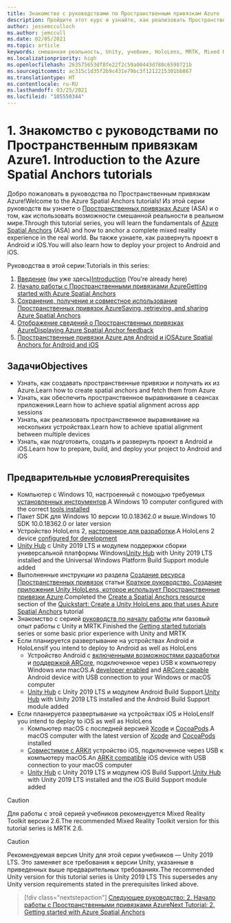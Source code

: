 ```yaml
---
title: Знакомство с руководствами по Пространственным привязкам Azure
description: Пройдите этот курс и узнайте, как реализовать Пространственные привязки Azure в приложении смешанной реальности.
author: jessemcculloch
ms.author: jemccull
ms.date: 02/05/2021
ms.topic: article
keywords: смешанная реальность, Unity, учебник, HoloLens, MRTK, Mixed Reality Toolkit, UWP, Пространственные привязки Azure, iOS, Android, Windows 10, ARCore, macOS, Android Build Support, ARKit
ms.localizationpriority: high
ms.openlocfilehash: 263575653df8fe22f2c59a00443d788c6598721b
ms.sourcegitcommit: ac315c1d35f2b9c431e79bc3f1212215301bb867
ms.translationtype: HT
ms.contentlocale: ru-RU
ms.lasthandoff: 03/25/2021
ms.locfileid: "105550344"
---
```

# <a name="1-introduction-to-the-azure-spatial-anchors-tutorials"></a><span data-ttu-id="e1a70-104">1. Знакомство с руководствами по Пространственным привязкам Azure</span><span class="sxs-lookup"><span data-stu-id="e1a70-104">1. Introduction to the Azure Spatial Anchors tutorials</span></span>

<span data-ttu-id="e1a70-105">Добро пожаловать в руководства по Пространственным привязкам Azure!</span><span class="sxs-lookup"><span data-stu-id="e1a70-105">Welcome to the Azure Spatial Anchors tutorials!</span></span> <span data-ttu-id="e1a70-106">Из этой серии руководств вы узнаете о <a href="https://azure.microsoft.com/services/spatial-anchors" target="_blank">Пространственных привязках Azure</a> (ASA) и о том, как использовать возможности смешанной реальности в реальном мире.</span><span class="sxs-lookup"><span data-stu-id="e1a70-106">Through this tutorial series, you will learn the fundamentals of <a href="https://azure.microsoft.com/services/spatial-anchors" target="_blank">Azure Spatial Anchors</a> (ASA) and how to anchor a complete mixed reality experience in the real world.</span></span> <span data-ttu-id="e1a70-107">Вы также узнаете, как развернуть проект в Android и iOS.</span><span class="sxs-lookup"><span data-stu-id="e1a70-107">You will also learn how to deploy your project to Android and iOS.</span></span>

<span data-ttu-id="e1a70-108">Руководства в этой серии:</span><span class="sxs-lookup"><span data-stu-id="e1a70-108">Tutorials in this series:</span></span>

1. <span data-ttu-id="e1a70-109">[Введение](mr-learning-asa-01.md) (вы уже здесь)</span><span class="sxs-lookup"><span data-stu-id="e1a70-109">[Introduction](mr-learning-asa-01.md) (You're already here)</span></span>
2. [<span data-ttu-id="e1a70-110">Начало работы с Пространственными привязками Azure</span><span class="sxs-lookup"><span data-stu-id="e1a70-110">Getting started with Azure Spatial Anchors</span></span>](mr-learning-asa-02.md)
3. [<span data-ttu-id="e1a70-111">Сохранение, получение и совместное использование Пространственных привязок Azure</span><span class="sxs-lookup"><span data-stu-id="e1a70-111">Saving, retrieving, and sharing Azure Spatial Anchors</span></span>](mr-learning-asa-03.md)
4. [<span data-ttu-id="e1a70-112">Отображение сведений о Пространственных привязках Azure</span><span class="sxs-lookup"><span data-stu-id="e1a70-112">Displaying Azure Spatial Anchor feedback</span></span>](mr-learning-asa-04.md)
5. [<span data-ttu-id="e1a70-113">Пространственные привязки Azure для Android и iOS</span><span class="sxs-lookup"><span data-stu-id="e1a70-113">Azure Spatial Anchors for Android and iOS</span></span>](mr-learning-asa-05.md)

## <a name="objectives"></a><span data-ttu-id="e1a70-114">Задачи</span><span class="sxs-lookup"><span data-stu-id="e1a70-114">Objectives</span></span>

* <span data-ttu-id="e1a70-115">Узнать, как создавать пространственные привязки и получать их из Azure.</span><span class="sxs-lookup"><span data-stu-id="e1a70-115">Learn how to create spatial anchors and fetch them from Azure</span></span>
* <span data-ttu-id="e1a70-116">Узнать, как обеспечить пространственное выравнивание в сеансах приложения.</span><span class="sxs-lookup"><span data-stu-id="e1a70-116">Learn how to achieve spatial alignment across app sessions</span></span>
* <span data-ttu-id="e1a70-117">Узнать, как реализовать пространственное выравнивание на нескольких устройствах.</span><span class="sxs-lookup"><span data-stu-id="e1a70-117">Learn how to achieve spatial alignment between multiple devices</span></span>
* <span data-ttu-id="e1a70-118">Узнать, как подготовить, создать и развернуть проект в Android и iOS.</span><span class="sxs-lookup"><span data-stu-id="e1a70-118">Learn how to prepare, build, and deploy your project to Android and iOS</span></span>

## <a name="prerequisites"></a><span data-ttu-id="e1a70-119">Предварительные условия</span><span class="sxs-lookup"><span data-stu-id="e1a70-119">Prerequisites</span></span>

* <span data-ttu-id="e1a70-120">Компьютер с Windows 10, настроенный с помощью требуемых [установленных инструментов](../../install-the-tools.md).</span><span class="sxs-lookup"><span data-stu-id="e1a70-120">A Windows 10 computer configured with the correct [tools installed](../../install-the-tools.md)</span></span>
* <span data-ttu-id="e1a70-121">Пакет SDK для Windows 10 версии 10.0.18362.0 и выше.</span><span class="sxs-lookup"><span data-stu-id="e1a70-121">Windows 10 SDK 10.0.18362.0 or later version</span></span>
* <span data-ttu-id="e1a70-122">Устройство HoloLens 2, [настроенное для разработки](../../platform-capabilities-and-apis/using-visual-studio.md#enabling-developer-mode).</span><span class="sxs-lookup"><span data-stu-id="e1a70-122">A HoloLens 2 device [configured for development](../../platform-capabilities-and-apis/using-visual-studio.md#enabling-developer-mode)</span></span>
* <span data-ttu-id="e1a70-123"><a href="https://docs.unity3d.com/Manual/GettingStartedInstallingHub.html" target="_blank">Unity Hub</a> с Unity 2019 LTS и модулем поддержки сборки универсальной платформы Windows</span><span class="sxs-lookup"><span data-stu-id="e1a70-123"><a href="https://docs.unity3d.com/Manual/GettingStartedInstallingHub.html" target="_blank">Unity Hub</a> with Unity 2019 LTS installed and the Universal Windows Platform Build Support module added</span></span>
* <span data-ttu-id="e1a70-124">Выполненные инструкции из раздела [Создание ресурса Пространственных привязок](/azure/spatial-anchors/quickstarts/get-started-unity-hololens#create-a-spatial-anchors-resource) статьи [Краткое руководство. Создание приложения Unity HoloLens, которое использует Пространственные привязки Azure](/azure/spatial-anchors/quickstarts/get-started-unity-hololens).</span><span class="sxs-lookup"><span data-stu-id="e1a70-124">Completed the [Create a Spatial Anchors resource](/azure/spatial-anchors/quickstarts/get-started-unity-hololens#create-a-spatial-anchors-resource) section of the [Quickstart: Create a Unity HoloLens app that uses Azure Spatial Anchors](/azure/spatial-anchors/quickstarts/get-started-unity-hololens) tutorial</span></span>
* <span data-ttu-id="e1a70-125">Знакомство с серией [руководств по началу работы](mr-learning-base-01.md) или базовый опыт работы с Unity и MRTK.</span><span class="sxs-lookup"><span data-stu-id="e1a70-125">Finished the [Getting started tutorials](mr-learning-base-01.md) series or some basic prior experience with Unity and MRTK</span></span>
* <span data-ttu-id="e1a70-126">Если планируется развертывание на устройствах Android и HoloLens</span><span class="sxs-lookup"><span data-stu-id="e1a70-126">If you intend to deploy to Android as well as HoloLens</span></span>
  * <span data-ttu-id="e1a70-127">Устройство Android с <a href="https://developer.android.com/studio/debug/dev-options" target="_blank">включенными возможностями разработки</a> и <a href="https://developers.google.com/ar/discover/supported-devices" target="_blank">поддержкой ARCore</a>, подключенное через USB к компьютеру Windows или macOS.</span><span class="sxs-lookup"><span data-stu-id="e1a70-127">A <a href="https://developer.android.com/studio/debug/dev-options" target="_blank">developer enabled</a> and <a href="https://developers.google.com/ar/discover/supported-devices" target="_blank">ARCore capable</a> Android device with USB connection to your Windows or macOS computer</span></span>
  * <span data-ttu-id="e1a70-128"><a href="https://docs.unity3d.com/Manual/GettingStartedInstallingHub.html" target="_blank">Unity Hub</a> с Unity 2019 LTS и модулем Android Build Support.</span><span class="sxs-lookup"><span data-stu-id="e1a70-128"><a href="https://docs.unity3d.com/Manual/GettingStartedInstallingHub.html" target="_blank">Unity Hub</a> with Unity 2019 LTS installed and the Android Build Support module added</span></span>
* <span data-ttu-id="e1a70-129">Если планируется развертывание на устройствах iOS и HoloLens</span><span class="sxs-lookup"><span data-stu-id="e1a70-129">If you intend to deploy to iOS as well as HoloLens</span></span>
  * <span data-ttu-id="e1a70-130">Компьютер macOS с последней версией <a href="https://geo.itunes.apple.com/us/app/xcode/id497799835?mt=12" target="_blank">Xcode</a> и <a href="https://cocoapods.org" target="_blank">CocoaPods</a>.</span><span class="sxs-lookup"><span data-stu-id="e1a70-130">A macOS computer with the latest version of <a href="https://geo.itunes.apple.com/us/app/xcode/id497799835?mt=12" target="_blank">Xcode</a> and <a href="https://cocoapods.org" target="_blank">CocoaPods</a> installed</span></span>
  * <span data-ttu-id="e1a70-131"><a href="https://developer.apple.com/documentation/arkit/verifying_device_support_and_user_permission" target="_blank">Совместимое с ARKit</a> устройство iOS, подключенное через USB к компьютеру macOS.</span><span class="sxs-lookup"><span data-stu-id="e1a70-131">An <a href="https://developer.apple.com/documentation/arkit/verifying_device_support_and_user_permission" target="_blank">ARKit compatible</a> iOS device with USB connection to your macOS computer</span></span>
  * <span data-ttu-id="e1a70-132"><a href="https://docs.unity3d.com/Manual/GettingStartedInstallingHub.html" target="_blank">Unity Hub</a> с Unity 2019 LTS и модулем iOS Build Support.</span><span class="sxs-lookup"><span data-stu-id="e1a70-132"><a href="https://docs.unity3d.com/Manual/GettingStartedInstallingHub.html" target="_blank">Unity Hub</a> with Unity 2019 LTS installed and the iOS Build Support module added</span></span>

> [!CAUTION]
> <span data-ttu-id="e1a70-133">Для работы с этой серией учебников рекомендуется Mixed Reality Toolkit версии 2.6.</span><span class="sxs-lookup"><span data-stu-id="e1a70-133">The recommended Mixed Reality Toolkit version for this tutorial series is MRTK 2.6.</span></span>

> [!CAUTION]
> <span data-ttu-id="e1a70-134">Рекомендуемая версия Unity для этой серии учебников — Unity 2019 LTS. Это заменяет все требования к версии Unity, указанные в приведенных выше предварительных требованиях.</span><span class="sxs-lookup"><span data-stu-id="e1a70-134">The recommended Unity version for this tutorial series is Unity 2019 LTS This supersedes any Unity version requirements stated in the prerequisites linked above.</span></span>

> [!div class="nextstepaction"]
> [<span data-ttu-id="e1a70-135">Следующее руководство: 2. Начало работы с Пространственными привязками Azure</span><span class="sxs-lookup"><span data-stu-id="e1a70-135">Next Tutorial: 2. Getting started with Azure Spatial Anchors</span></span>](mr-learning-asa-02.md)